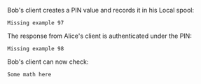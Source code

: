 
Bob's client creates a PIN value and records it in his Local spool:


~~~~
Missing example 97
~~~~

The response from Alice's client is authenticated under the PIN:


~~~~
Missing example 98
~~~~

Bob's client can now check:

~~~~
Some math here
~~~~

